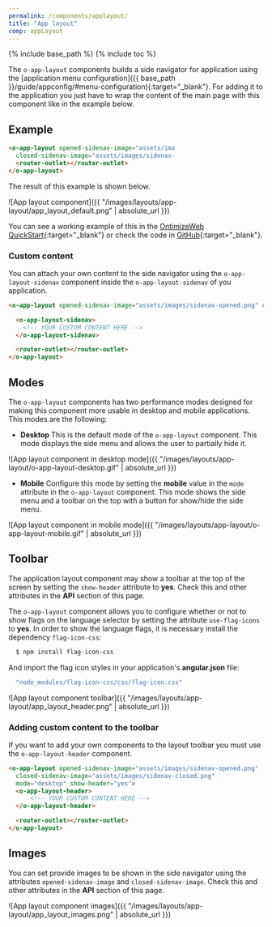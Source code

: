```yaml
---
permalink: /components/applayout/
title: "App layout"
comp: appLayout
---
```


{% include base_path %}
{% include toc %}

The `o-app-layout` components builds a side navigator for application using the [application menu configuration]({{ base_path }}/guide/appconfig/#menu-configuration){:target="_blank"}. For adding it to the application you just have to wrap the content of the main page with this component like in the example below.

## Example

<div style="width:65%" markdown="1">

```html
<o-app-layout opened-sidenav-image="assets/images/sidenav-opened.png"
  closed-sidenav-image="assets/images/sidenav-closed.png" mode="desktop">
  <router-outlet></router-outlet>
</o-app-layout>
```

</div>

The result of this example is shown below.

![App layout component]({{ "/images/layouts/app-layout/app_layout_default.png" | absolute_url }})

You can see a working example of this in the [OntimizeWeb QuickStart](https://try.imatia.com/ontimizeweb/quickstart){:target="_blank"} or check the code in [GitHub](https://github.com/OntimizeWeb/ontimize-web-ngx-quickstart/blob/master/src/app/main/main.component.html){:target="_blank"}.

### Custom content

You can attach your own content to the side navigator using the `o-app-layout-sidenav` component inside the `o-app-layout-sidenav` of you application.

```html
<o-app-layout opened-sidenav-image="assets/images/sidenav-opened.png" closed-sidenav-image="assets/images/sidenav-closed.png">

  <o-app-layout-sidenav>
    <!-- YOUR CUSTOM CONTENT HERE -->
  </o-app-layout-sidenav>

  <router-outlet></router-outlet>
</o-app-layout>
```

## Modes

The `o-app-layout` components has two performance modes designed for making this component more usable in desktop and mobile applications. This modes are the following:

* **Desktop**
This is the default mode of the `o-app-layout` component. This mode displays the side menu and allows the user to partially hide it.

![App layout component in desktop mode]({{ "/images/layouts/app-layout/o-app-layout-desktop.gif" | absolute_url }})

* **Mobile**
Configure this mode by setting the **mobile** value in the `mode` attribute in the `o-app-layout` component. This mode shows the side menu and a toolbar on the top with a button for show/hide the side menu.

![App layout component in mobile mode]({{ "/images/layouts/app-layout/o-app-layout-mobile.gif" | absolute_url }})

## Toolbar

The application layout component may show a toolbar at the top of the screen by setting the `show-header` attribute to **yes**. Check this and other attributes in the **API** section of this page.

The `o-app-layout` component allows you to configure whether or not to show flags on the language selector by setting  the attribute `use-flag-icons` to **yes**. In order to show the language flags, it is necessary install the dependency `flag-icon-css`:
```bash
  $ npm install flag-icon-css
```
And import the flag icon styles in your application's **angular.json** file:
```bash
  "node_modules/flag-icon-css/css/flag-icon.css"
```

![App layout component toolbar]({{ "/images/layouts/app-layout/app_layout_header.png" | absolute_url }})

### Adding custom content to the toolbar

If you want to add your own components to the layout toolbar you must use the `o-app-layout-header` component.

```html
<o-app-layout opened-sidenav-image="assets/images/sidenav-opened.png"
  closed-sidenav-image="assets/images/sidenav-closed.png"
  mode="desktop" show-header="yes">
  <o-app-layout-header>
      <!-- YOUR CUSTOM CONTENT HERE -->
  </o-app-layout-header>

  <router-outlet></router-outlet>
</o-app-layout>
```

## Images

You can set provide images to be shown in the side navigator using the attributes `opened-sidenav-image` and `closed-sidenav-image`. Check this and other attributes in the **API** section of this page.

![App layout component images]({{ "/images/layouts/app-layout/app_layout_images.png" | absolute_url }})
